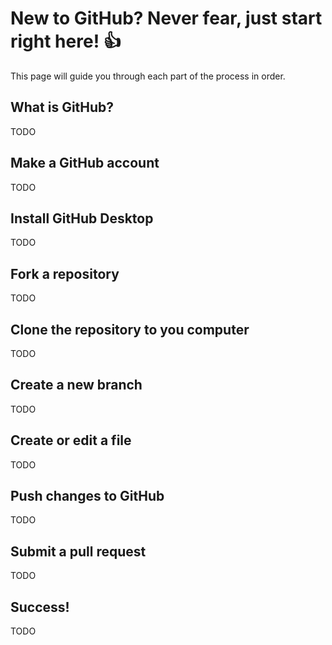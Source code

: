 # New to GitHub? Never fear, just start right here! 👍

This page will guide you through each part of the process in order.  

## What is GitHub?

TODO

## Make a GitHub account

TODO

## Install GitHub Desktop

TODO

## Fork a repository

TODO

## Clone the repository to you computer

TODO

## Create a new branch

TODO

## Create or edit a file

TODO

## Push changes to GitHub

TODO

## Submit a pull request

TODO

## Success!

TODO
